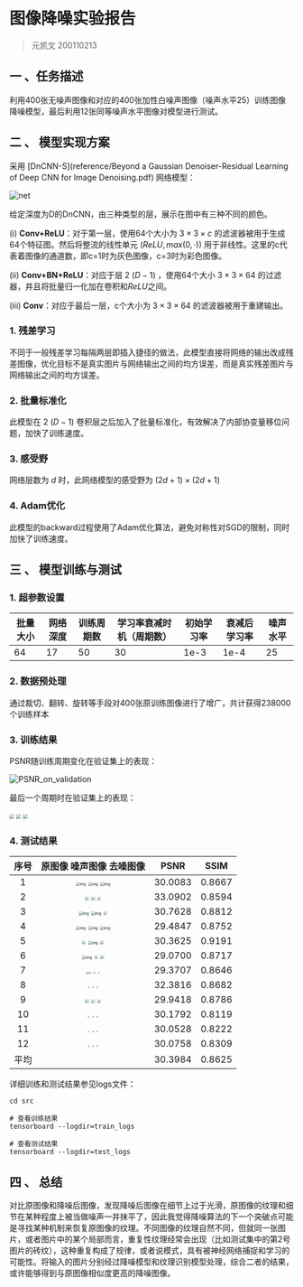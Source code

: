 # 图像降噪实验报告

> 元凯文 200110213



## 一 、任务描述

利用400张无噪声图像和对应的400张加性白噪声图像（噪声水平25）训练图像降噪模型，最后利用12张同等噪声水平图像对模型进行测试。

## 二 、 模型实现方案

采用 [DnCNN-S](reference/Beyond a Gaussian Denoiser-Residual Learning of Deep CNN for Image Denoising.pdf) 网络模型：

![net](fig/net.png)

给定深度为D的DnCNN，由三种类型的层，展示在图中有三种不同的颜色。

(i) **Conv+ReLU**：对于第一层，使用64个大小为 $3\times3\times c$ 的滤波器被用于生成64个特征图。然后将整流的线性单元 $( ReLU , max(0,·) )$ 用于非线性。这里的c代表着图像的通道数，即c=1时为灰色图像，c=3时为彩色图像。

(ii) **Conv+BN+ReLU**：对应于层 $2~(D-1)$ ，使用64个大小 $3\times 3\times 64$ 的过滤器，并且将批量归一化加在卷积和$ReLU$之间。

(iii) **Conv**：对应于最后一层，c个大小为 $3\times 3\times 64$ 的滤波器被用于重建输出。

### 1. 残差学习

不同于一般残差学习每隔两层即插入捷径的做法，此模型直接将网络的输出改成残差图像，优化目标不是真实图片与网络输出之间的均方误差，而是真实残差图片与网络输出之间的均方误差。

### 2. 批量标准化

此模型在 $2 ~ (D-1)$ 卷积层之后加入了批量标准化，有效解决了内部协变量移位问题，加快了训练速度。

### 3. 感受野

网络层数为 $d$ 时，此网络模型的感受野为 $(2d+1) \times  (2d+1)$

### 4. Adam优化

此模型的backward过程使用了Adam优化算法，避免对称性对SGD的限制，同时加快了训练速度。









## 三 、 模型训练与测试

### 1. 超参数设置

| 批量大小 | 网络深度 | 训练周期数 | 学习率衰减时机（周期数） | 初始学习率 | 衰减后学习率 | 噪声水平 |
| -------- | -------- | ---------- | ------------------------ | ---------- | ------------ | -------- |
| 64       | 17       | 50         | 30                       | 1e-3       | 1e-4         | 25       |

### 2. 数据预处理

通过裁切、翻转、旋转等手段对400张原训练图像进行了增广，共计获得238000个训练样本

### 3. 训练结果

PSNR随训练周期变化在验证集上的表现：

![PSNR_on_validation](fig/PSNR_on_validation.png)

最后一个周期时在验证集上的表现：

<img src="fig/individualImage (1).png" style="zoom:50%;" >            <img src="fig/individualImage (2).png" style="zoom:50%;" >            <img src="fig/individualImage (3).png" style="zoom:50%;" >

### 4. 测试结果

| 序号 |       原图像              噪声图像            去噪图像       |  PSNR   |  SSIM  |
| :--: | :----------------------------------------------------------: | :-----: | :----: |
|  1   | <img src="fig/individualImagets=1634603646.8382385&blob_key=WyIiLCIuIiwidGVzdCA6IGNsZWFuIGltYWdlIiwxLDJd" alt="img" style="zoom: 40%;" />  <img src="fig/individualImagets=1634603646-16346456086746.8865705&blob_key=WyIiLCIuIiwidGVzdCA6IG5vaXN5IGltYWdlIiwxLDJd" alt="img" style="zoom: 40%;" />  <img src="fig/individualImagets=1634645575.1251934&blob_key=WyIiLCIuIiwidGVzdCA6IHJlY29uc3RydWN0ZWQgaW1hZ2UiLDEsMl0" alt="img" style="zoom: 40%;" /> | 30.0083 | 0.8667 |
|  2   | <img src="fig/individualImagets=1634620751.690297&blob_key=WyIiLCIuIiwidGVzdCA6IGNsZWFuIGltYWdlIiwyLDJd" style="zoom:40%;" >  <img src="fig/individualImagets=1634620751.7389438&blob_key=WyIiLCIuIiwidGVzdCA6IG5vaXN5IGltYWdlIiwyLDJd" style="zoom:40%;" >  <img src="fig/individualImagets=1634620751.8003252&blob_key=WyIiLCIuIiwidGVzdCA6IHJlY29uc3RydWN0ZWQgaW1hZ2UiLDIsMl0" style="zoom:40%;" > | 33.0902 | 0.8594 |
|  3   | <img src="fig/individualImagets=1634603647.1332645&blob_key=WyIiLCIuIiwidGVzdCA6IGNsZWFuIGltYWdlIiwzLDJd" alt="img" style="zoom: 40%;" />  <img src="fig/individualImagets=1634603647.1718607&blob_key=WyIiLCIuIiwidGVzdCA6IG5vaXN5IGltYWdlIiwzLDJd" alt="img" style="zoom: 40%;" />  <img src="fig/individualImagets=1634603647.2138002&blob_key=WyIiLCIuIiwidGVzdCA6IHJlY29uc3RydWN0ZWQgaW1hZ2UiLDMsMl0" style="zoom:40%;" > | 30.7628 | 0.8812 |
|  4   | <img src="fig/individualImagets=1634603647-163462000848812.6606352&blob_key=WyIiLCIuIiwidGVzdCA6IHJlY29uc3RydWN0ZWQgaW1hZ2UiLDYsMl0" alt="img" style="zoom: 40%;" />  <img src="fig/individualImagets=1634603647-163462001189514.6184022&blob_key=WyIiLCIuIiwidGVzdCA6IG5vaXN5IGltYWdlIiw2LDJd" alt="img" style="zoom: 40%;" />  <img src="fig/individualImagets=1634603647.578618&blob_key=WyIiLCIuIiwidGVzdCA6IGNsZWFuIGltYWdlIiw2LDJd" alt="img" style="zoom: 40%;" /> | 29.4847 | 0.8752 |
|  5   | <img src="fig/individualImagets=1634621013.572442&blob_key=WyIiLCIuIiwidGVzdCA6IGNsZWFuIGltYWdlIiw1LDJd" style="zoom:40%;">  <img src="fig/individualImagets=1634646664.418368&blob_key=WyIiLCIuIiwidGVzdCA6IG5vaXN5IGltYWdlIiw1LDJd" alt="img" style="zoom:40%;" />  <img src="fig/individualImagets=1634621013.6858222&blob_key=WyIiLCIuIiwidGVzdCA6IHJlY29uc3RydWN0ZWQgaW1hZ2UiLDUsMl0" style="zoom:40%;"> | 30.3625 | 0.9191 |
|  6   | <img src="fig/individualImagets=1634603647.7236285&blob_key=WyIiLCIuIiwidGVzdCA6IGNsZWFuIGltYWdlIiw3LDJd" alt="img" style="zoom: 40%;" />  <img src="fig/individualImagets=1634603647.7735171&blob_key=WyIiLCIuIiwidGVzdCA6IG5vaXN5IGltYWdlIiw3LDJd" style="zoom: 40%;" >  <img src="fig/individualImagets=1634603647.8243053&blob_key=WyIiLCIuIiwidGVzdCA6IHJlY29uc3RydWN0ZWQgaW1hZ2UiLDcsMl0" style="zoom: 40%;" > | 29.0700 | 0.8717 |
|  7   | <img src="fig/individualImagets=1634603648.0509126&blob_key=WyIiLCIuIiwidGVzdCA6IGNsZWFuIGltYWdlIiw4LDJd" alt="img" style="zoom: 20%;" />  <img src="fig/individualImagets=1634603648.179361&blob_key=WyIiLCIuIiwidGVzdCA6IG5vaXN5IGltYWdlIiw4LDJd" style="zoom: 20%;">  <img src="fig/individualImagets=1634603648.2818093&blob_key=WyIiLCIuIiwidGVzdCA6IHJlY29uc3RydWN0ZWQgaW1hZ2UiLDgsMl0" style="zoom: 20%;"> | 29.3707 | 0.8646 |
|  8   | <img src="fig/individualImagets=1634603648.5246613&blob_key=WyIiLCIuIiwidGVzdCA6IGNsZWFuIGltYWdlIiw5LDJd" style="zoom:20%;">  <img src="fig/individualImagets=1634603648.655548&blob_key=WyIiLCIuIiwidGVzdCA6IG5vaXN5IGltYWdlIiw5LDJd" style="zoom:20%;">  <img src="fig/individualImagets=1634603648.7812793&blob_key=WyIiLCIuIiwidGVzdCA6IHJlY29uc3RydWN0ZWQgaW1hZ2UiLDksMl0" style="zoom:20%;"> | 32.3816 | 0.8682 |
|  9   | <img src="fig/individualImagets=1634621078.359845&blob_key=WyIiLCIuIiwidGVzdCA6IGNsZWFuIGltYWdlIiw0LDJd" style="zoom:40%;">  <img src="fig/individualImagets=1634621078.3991833&blob_key=WyIiLCIuIiwidGVzdCA6IG5vaXN5IGltYWdlIiw0LDJd" style="zoom:40%;">  <img src="fig/individualImagets=1634621078.4428725&blob_key=WyIiLCIuIiwidGVzdCA6IHJlY29uc3RydWN0ZWQgaW1hZ2UiLDQsMl0" style="zoom:40%;"> | 29.9418 | 0.8786 |
|  10  | <img src="fig/individualImagets=1634603649.026468&blob_key=WyIiLCIuIiwidGVzdCA6IGNsZWFuIGltYWdlIiwxMCwyXQ" style="zoom:20%;">  <img src="fig/individualImagets=1634603649.1622496&blob_key=WyIiLCIuIiwidGVzdCA6IG5vaXN5IGltYWdlIiwxMCwyXQ" style="zoom:20%;">  <img src="fig/individualImagets=1634603649.2761116&blob_key=WyIiLCIuIiwidGVzdCA6IHJlY29uc3RydWN0ZWQgaW1hZ2UiLDEwLDJd" style="zoom:20%;"> | 30.1792 | 0.8119 |
|  11  | <img src="fig/individualImagets=1634603649.5055268&blob_key=WyIiLCIuIiwidGVzdCA6IGNsZWFuIGltYWdlIiwxMSwyXQ" style="zoom:20%;">  <img src="fig/individualImagets=1634603649.6380675&blob_key=WyIiLCIuIiwidGVzdCA6IG5vaXN5IGltYWdlIiwxMSwyXQ" style="zoom:20%;">  <img src="fig/individualImagets=1634603649.7622523&blob_key=WyIiLCIuIiwidGVzdCA6IHJlY29uc3RydWN0ZWQgaW1hZ2UiLDExLDJd" style="zoom:20%;"> | 30.0528 | 0.8222 |
|  12  | <img src="fig/individualImagets=1634603650.003351&blob_key=WyIiLCIuIiwidGVzdCA6IGNsZWFuIGltYWdlIiwxMiwyXQ" style="zoom:20%;">  <img src="fig/individualImagets=1634603650.1328642&blob_key=WyIiLCIuIiwidGVzdCA6IG5vaXN5IGltYWdlIiwxMiwyXQ" style="zoom:20%;">  <img src="fig/individualImagets=1634603650.2547581&blob_key=WyIiLCIuIiwidGVzdCA6IHJlY29uc3RydWN0ZWQgaW1hZ2UiLDEyLDJd" style="zoom:20%;"> | 30.0758 | 0.8309 |
| 平均 |                                                              | 30.3984 | 0.8625 |



详细训练和测试结果参见logs文件：

```shell
cd src

# 查看训练结果
tensorboard --logdir=train_logs

# 查看测试结果
tensorboard --logdir=test_logs
```

## 四 、 总结

对比原图像和降噪后图像，发现降噪后图像在细节上过于光滑，原图像的纹理和细节在某种程度上被当做噪声一并抹平了，因此我觉得降噪算法的下一个突破点可能是寻找某种机制来恢复原图像的纹理。不同图像的纹理自然不同，但就同一张图片，或者图片中的某个局部而言，重复性纹理经常会出现（比如测试集中的第2号图片的砖纹），这种重复构成了规律，或者说模式，具有被神经网络捕捉和学习的可能性。将输入的图片分别经过降噪模型和纹理识别模型处理，综合二者的结果，或许能够得到与原图像相似度更高的降噪图像。
